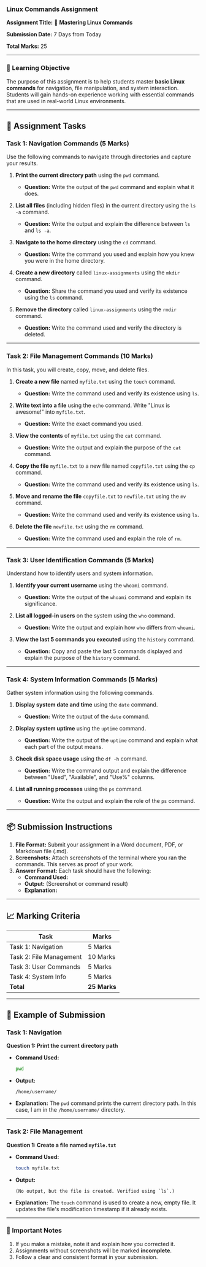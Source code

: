 ### **Linux Commands Assignment**

**Assignment Title:** 📝 **Mastering Linux Commands**

**Submission Date:** 7 Days from Today

**Total Marks:** 25

---

### **📘 Learning Objective**
The purpose of this assignment is to help students master **basic Linux commands** for navigation, file manipulation, and system interaction. Students will gain hands-on experience working with essential commands that are used in real-world Linux environments.

---

## **📝 Assignment Tasks**

### **Task 1: Navigation Commands (5 Marks)**
Use the following commands to navigate through directories and capture your results.

1. **Print the current directory path** using the `pwd` command. 
   - **Question:** Write the output of the `pwd` command and explain what it does.

2. **List all files** (including hidden files) in the current directory using the `ls -a` command.
   - **Question:** Write the output and explain the difference between `ls` and `ls -a`.

3. **Navigate to the home directory** using the `cd` command.
   - **Question:** Write the command you used and explain how you knew you were in the home directory.

4. **Create a new directory** called `linux-assignments` using the `mkdir` command.
   - **Question:** Share the command you used and verify its existence using the `ls` command.

5. **Remove the directory** called `linux-assignments` using the `rmdir` command.
   - **Question:** Write the command used and verify the directory is deleted.

---

### **Task 2: File Management Commands (10 Marks)**
In this task, you will create, copy, move, and delete files.

1. **Create a new file** named `myfile.txt` using the `touch` command.
   - **Question:** Write the command used and verify its existence using `ls`.

2. **Write text into a file** using the `echo` command. Write "Linux is awesome!" into `myfile.txt`.
   - **Question:** Write the exact command you used.

3. **View the contents** of `myfile.txt` using the `cat` command.
   - **Question:** Write the output and explain the purpose of the `cat` command.

4. **Copy the file** `myfile.txt` to a new file named `copyfile.txt` using the `cp` command.
   - **Question:** Write the command used and verify its existence using `ls`.

5. **Move and rename the file** `copyfile.txt` to `newfile.txt` using the `mv` command.
   - **Question:** Write the command used and verify its existence using `ls`.

6. **Delete the file** `newfile.txt` using the `rm` command.
   - **Question:** Write the command used and explain the role of `rm`.

---

### **Task 3: User Identification Commands (5 Marks)**
Understand how to identify users and system information.

1. **Identify your current username** using the `whoami` command.
   - **Question:** Write the output of the `whoami` command and explain its significance.

2. **List all logged-in users** on the system using the `who` command.
   - **Question:** Write the output and explain how `who` differs from `whoami`.

3. **View the last 5 commands you executed** using the `history` command.
   - **Question:** Copy and paste the last 5 commands displayed and explain the purpose of the `history` command.

---

### **Task 4: System Information Commands (5 Marks)**
Gather system information using the following commands.

1. **Display system date and time** using the `date` command.
   - **Question:** Write the output of the `date` command.

2. **Display system uptime** using the `uptime` command.
   - **Question:** Write the output of the `uptime` command and explain what each part of the output means.

3. **Check disk space usage** using the `df -h` command.
   - **Question:** Write the command output and explain the difference between "Used", "Available", and "Use%" columns.

4. **List all running processes** using the `ps` command.
   - **Question:** Write the output and explain the role of the `ps` command.

---

## **📦 Submission Instructions**
1. **File Format:** Submit your assignment in a Word document, PDF, or Markdown file (.md).
2. **Screenshots:** Attach screenshots of the terminal where you ran the commands. This serves as proof of your work.
3. **Answer Format:** Each task should have the following:
   - **Command Used:** 
   - **Output:** (Screenshot or command result)
   - **Explanation:**

---

## **📈 Marking Criteria**
| **Task**                | **Marks**   |
|------------------------|-------------|
| Task 1: Navigation      | 5 Marks     |
| Task 2: File Management | 10 Marks    |
| Task 3: User Commands   | 5 Marks     |
| Task 4: System Info     | 5 Marks     |
| **Total**               | **25 Marks**|

---

## **📘 Example of Submission**

### **Task 1: Navigation**
**Question 1: Print the current directory path**

- **Command Used:** 
  ```bash
  pwd
  ```

- **Output:** 
  ```
  /home/username/
  ```

- **Explanation:** 
  The `pwd` command prints the current directory path. In this case, I am in the `/home/username/` directory.

---

### **Task 2: File Management**
**Question 1: Create a file named `myfile.txt`**

- **Command Used:** 
  ```bash
  touch myfile.txt
  ```

- **Output:** 
  ```
  (No output, but the file is created. Verified using `ls`.)
  ```

- **Explanation:** 
  The `touch` command is used to create a new, empty file. It updates the file's modification timestamp if it already exists.

---

### **👀 Important Notes**
1. If you make a mistake, note it and explain how you corrected it.
2. Assignments without screenshots will be marked **incomplete**.
3. Follow a clear and consistent format in your submission.
